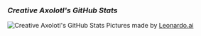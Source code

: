 <script type='text/javascript' src='https://storage.ko-fi.com/cdn/widget/Widget_2.js'></script><script type='text/javascript'>kofiwidget2.init('Hey! Support Me On Ko-fi!', '#29abe0', 'L4L76FZ0F');kofiwidget2.draw();</script>
### ***Creative Axolotl's GitHub Stats***
![Creative Axolotl's GitHub Stats](https://github-readme-stats.vercel.app/api?username=Creative-Axolotl&show_icons=true&theme=default)
Pictures made by [Leonardo.ai](Leonardo.ai)
